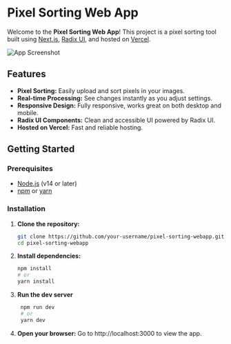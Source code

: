 # Pixel Sorting Web App

Welcome to the **Pixel Sorting Web App**! This project is a pixel sorting tool built using [Next.js](https://nextjs.org/), [Radix UI](https://www.radix-ui.com/), and hosted on [Vercel](https://vercel.com/). 

![App Screenshot](path/to/your/screenshot.png)

## Features

- **Pixel Sorting:** Easily upload and sort pixels in your images.
- **Real-time Processing:** See changes instantly as you adjust settings.
- **Responsive Design:** Fully responsive, works great on both desktop and mobile.
- **Radix UI Components:** Clean and accessible UI powered by Radix UI.
- **Hosted on Vercel:** Fast and reliable hosting.

## Getting Started

### Prerequisites

- [Node.js](https://nodejs.org/) (v14 or later)
- [npm](https://www.npmjs.com/) or [yarn](https://yarnpkg.com/)

### Installation

1. **Clone the repository:**
   ```bash
   git clone https://github.com/your-username/pixel-sorting-webapp.git
   cd pixel-sorting-webapp
   ``` 
2. **Install dependencies:**
    ```bash
    npm install
    # or
    yarn install
    ```
3. **Run the dev server**
   ```bash
    npm run dev
    # or
    yarn dev
   ```
4. **Open your browser:** 
   Go to http://localhost:3000 to view the app.